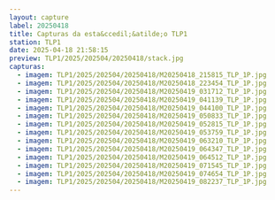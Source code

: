 ```yaml
---
layout: capture
label: 20250418
title: Capturas da esta&ccedil;&atilde;o TLP1
station: TLP1
date: 2025-04-18 21:58:15
preview: TLP1/2025/202504/20250418/stack.jpg
capturas:
  - imagem: TLP1/2025/202504/20250418/M20250418_215815_TLP_1P.jpg
  - imagem: TLP1/2025/202504/20250418/M20250418_223454_TLP_1P.jpg
  - imagem: TLP1/2025/202504/20250418/M20250419_031712_TLP_1P.jpg
  - imagem: TLP1/2025/202504/20250418/M20250419_041139_TLP_1P.jpg
  - imagem: TLP1/2025/202504/20250418/M20250419_044100_TLP_1P.jpg
  - imagem: TLP1/2025/202504/20250418/M20250419_050833_TLP_1P.jpg
  - imagem: TLP1/2025/202504/20250418/M20250419_052815_TLP_1P.jpg
  - imagem: TLP1/2025/202504/20250418/M20250419_053759_TLP_1P.jpg
  - imagem: TLP1/2025/202504/20250418/M20250419_063210_TLP_1P.jpg
  - imagem: TLP1/2025/202504/20250418/M20250419_064347_TLP_1P.jpg
  - imagem: TLP1/2025/202504/20250418/M20250419_064512_TLP_1P.jpg
  - imagem: TLP1/2025/202504/20250418/M20250419_071545_TLP_1P.jpg
  - imagem: TLP1/2025/202504/20250418/M20250419_074654_TLP_1P.jpg
  - imagem: TLP1/2025/202504/20250418/M20250419_082237_TLP_1P.jpg
---
```

